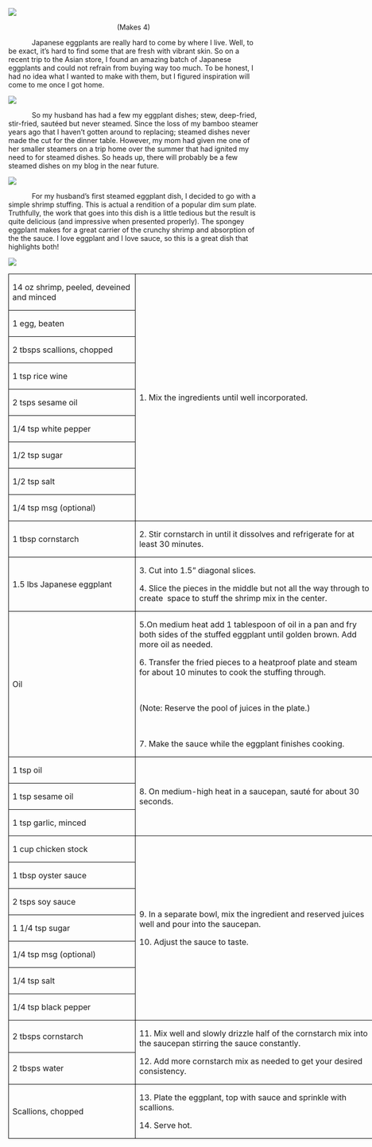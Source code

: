 ![](images/2016/02/20150928-IMG_5982.jpg)
<p align=center style='text-align:center'><span>(Makes 4)</span></p>

<p><span>&nbsp;&nbsp;&nbsp;&nbsp;&nbsp;&nbsp;&nbsp;&nbsp;&nbsp;&nbsp;&nbsp; Japanese
eggplants are really hard to come by where I live. Well, to be exact, it’s hard
to find some that are fresh with vibrant skin. So on a recent trip to the Asian
store, I found an amazing batch of Japanese eggplants and could not refrain
from buying way too much. To be honest, I had no idea what I wanted to make
with them, but I figured inspiration will come to me once I got home. </span></p>

![](images/2016/02/20150928-IMG_5976.jpg)

<p><span>&nbsp;&nbsp;&nbsp;&nbsp;&nbsp;&nbsp;&nbsp;&nbsp;&nbsp;&nbsp;&nbsp; So
my husband has had a few my eggplant dishes; stew, deep-fried, stir-fried,
sautéed but never steamed. Since the loss of my bamboo steamer years ago that I
haven’t gotten around to replacing; steamed dishes never made the cut for the
dinner table. However, my mom had given me one of her smaller steamers on a
trip home over the summer that had ignited my need to for steamed dishes. So
heads up, there will probably be a few steamed dishes on my blog in the near
future.</span></p>

![](images/2016/02/20150928-IMG_5977.jpg)

<p><span>&nbsp;&nbsp;&nbsp;&nbsp;&nbsp;&nbsp;&nbsp;&nbsp;&nbsp;&nbsp;&nbsp; For
my husband’s first steamed eggplant dish, I decided to go with a simple shrimp
stuffing. This is actual a rendition of a popular dim sum plate. Truthfully,
the work that goes into this dish is a little tedious but the result is quite
delicious (and impressive when presented properly). The spongey eggplant makes
for a great carrier of the crunchy shrimp and absorption of the the sauce. I
love eggplant and I love sauce, so this is a great dish that highlights both! </span></p>

![](images/2016/02/20150928-IMG_5980.jpg)

<table class=MsoTableGrid border=1 cellspacing=0 cellpadding=0 width=551
 style='width:550.9pt;border-collapse:collapse;border:none'>
 <tr style='height:23.75pt'>
  <td width=187 style='width:2.6in;border:solid windowtext 1.0pt;padding:0in 5.4pt 0in 5.4pt;
  height:23.75pt'>
  <p><span>14 oz shrimp, peeled,
  deveined and minced</span></p>
  </td>
  <td width=364 rowspan=9 style='width:363.7pt;border:solid windowtext 1.0pt;
  border-left:none;padding:0in 5.4pt 0in 5.4pt;height:23.75pt'>
  <p><span>1. Mix the ingredients
  until well incorporated.</span></p>
  </td>
 </tr>
 <tr style='height:23.65pt'>
  <td width=187 style='width:2.6in;border:solid windowtext 1.0pt;border-top:
  none;padding:0in 5.4pt 0in 5.4pt;height:23.65pt'>
  <p><span>1 egg, beaten</span></p>
  </td>
 </tr>
 <tr style='height:23.65pt'>
  <td width=187 style='width:2.6in;border:solid windowtext 1.0pt;border-top:
  none;padding:0in 5.4pt 0in 5.4pt;height:23.65pt'>
  <p><span>2 tbsps scallions, chopped</span></p>
  </td>
 </tr>
 <tr style='height:23.65pt'>
  <td width=187 style='width:2.6in;border:solid windowtext 1.0pt;border-top:
  none;padding:0in 5.4pt 0in 5.4pt;height:23.65pt'>
  <p><span>1 tsp rice wine</span></p>
  </td>
 </tr>
 <tr style='height:23.65pt'>
  <td width=187 style='width:2.6in;border:solid windowtext 1.0pt;border-top:
  none;padding:0in 5.4pt 0in 5.4pt;height:23.65pt'>
  <p><span>2 tsps sesame oil</span></p>
  </td>
 </tr>
 <tr style='height:23.65pt'>
  <td width=187 style='width:2.6in;border:solid windowtext 1.0pt;border-top:
  none;padding:0in 5.4pt 0in 5.4pt;height:23.65pt'>
  <p><span>1/4 tsp white pepper</span></p>
  </td>
 </tr>
 <tr style='height:23.65pt'>
  <td width=187 style='width:2.6in;border:solid windowtext 1.0pt;border-top:
  none;padding:0in 5.4pt 0in 5.4pt;height:23.65pt'>
  <p><span>1/2 tsp sugar</span></p>
  </td>
 </tr>
 <tr style='height:23.65pt'>
  <td width=187 style='width:2.6in;border:solid windowtext 1.0pt;border-top:
  none;padding:0in 5.4pt 0in 5.4pt;height:23.65pt'>
  <p><span>1/2 tsp salt</span></p>
  </td>
 </tr>
 <tr style='height:23.65pt'>
  <td width=187 style='width:2.6in;border:solid windowtext 1.0pt;border-top:
  none;padding:0in 5.4pt 0in 5.4pt;height:23.65pt'>
  <p><span>1/4 tsp msg (optional)</span></p>
  </td>
 </tr>
 <tr style='height:23.65pt'>
  <td width=187 style='width:2.6in;border:solid windowtext 1.0pt;border-top:
  none;padding:0in 5.4pt 0in 5.4pt;height:23.65pt'>
  <p><span>1 tbsp cornstarch</span></p>
  </td>
  <td width=364 style='width:363.7pt;border-top:none;border-left:none;
  border-bottom:solid windowtext 1.0pt;border-right:solid windowtext 1.0pt;
  padding:0in 5.4pt 0in 5.4pt;height:23.65pt'>
  <p><span>2. Stir cornstarch in
  until it dissolves and refrigerate for at least 30 minutes.</span></p>
  </td>
 </tr>
 <tr style='height:23.65pt'>
  <td width=187 style='width:2.6in;border:solid windowtext 1.0pt;border-top:
  none;padding:0in 5.4pt 0in 5.4pt;height:23.65pt'>
  <p><span>1.5 lbs Japanese eggplant</span></p>
  </td>
  <td width=364 style='width:363.7pt;border-top:none;border-left:none;
  border-bottom:solid windowtext 1.0pt;border-right:solid windowtext 1.0pt;
  padding:0in 5.4pt 0in 5.4pt;height:23.65pt'>
  <p><span>3. Cut into 1.5” diagonal
  slices.</span></p>
  <p><span>4. Slice the pieces in the
  middle but not all the way through to create&nbsp; space to stuff the shrimp
  mix in the center.</span></p>
  </td>
 </tr>
 <tr style='height:23.65pt'>
  <td width=187 style='width:2.6in;border:solid windowtext 1.0pt;border-top:
  none;padding:0in 5.4pt 0in 5.4pt;height:23.65pt'>
  <p><span>Oil</span></p>
  </td>
  <td width=364 style='width:363.7pt;border-top:none;border-left:none;
  border-bottom:solid windowtext 1.0pt;border-right:solid windowtext 1.0pt;
  padding:0in 5.4pt 0in 5.4pt;height:23.65pt'>
  <p><span>5.On medium heat add 1
  tablespoon of oil in a pan and fry both sides of the stuffed eggplant until
  golden brown. Add more oil as needed.</span></p>
  <p><span>6. Transfer the fried
  pieces to a heatproof plate and steam for about 10 minutes to cook the
  stuffing through.</span></p>
  <p><span>&nbsp;</span></p>
  <p><span>(Note: Reserve the pool of
  juices in the plate.)</span></p>
  <p><span>&nbsp;</span></p>
  <p><span>7. Make the sauce while
  the eggplant finishes cooking.</span></p>
  </td>
 </tr>
 <tr style='height:23.65pt'>
  <td width=187 style='width:2.6in;border:solid windowtext 1.0pt;border-top:
  none;padding:0in 5.4pt 0in 5.4pt;height:23.65pt'>
  <p><span>1 tsp oil</span></p>
  </td>
  <td width=364 rowspan=3 style='width:363.7pt;border-top:none;border-left:
  none;border-bottom:solid windowtext 1.0pt;border-right:solid windowtext 1.0pt;
  padding:0in 5.4pt 0in 5.4pt;height:23.65pt'>
  <p><span>8. On medium-high heat in
  a saucepan, sauté for about 30 seconds.</span></p>
  </td>
 </tr>
 <tr style='height:23.65pt'>
  <td width=187 style='width:2.6in;border:solid windowtext 1.0pt;border-top:
  none;padding:0in 5.4pt 0in 5.4pt;height:23.65pt'>
  <p><span>1 tsp sesame oil</span></p>
  </td>
 </tr>
 <tr style='height:23.65pt'>
  <td width=187 style='width:2.6in;border:solid windowtext 1.0pt;border-top:
  none;padding:0in 5.4pt 0in 5.4pt;height:23.65pt'>
  <p><span>1 tsp garlic, minced</span></p>
  </td>
 </tr>
 <tr style='height:23.65pt'>
  <td width=187 style='width:2.6in;border:solid windowtext 1.0pt;border-top:
  none;padding:0in 5.4pt 0in 5.4pt;height:23.65pt'>
  <p><span>1 cup chicken stock</span></p>
  </td>
  <td width=364 rowspan=7 style='width:363.7pt;border-top:none;border-left:
  none;border-bottom:solid windowtext 1.0pt;border-right:solid windowtext 1.0pt;
  padding:0in 5.4pt 0in 5.4pt;height:23.65pt'>
  <p><span>9. In a separate bowl, mix
  the ingredient and reserved juices well and pour into the saucepan.</span></p>
  <p><span>10. Adjust the sauce to
  taste.</span></p>
  </td>
 </tr>
 <tr style='height:23.65pt'>
  <td width=187 style='width:2.6in;border:solid windowtext 1.0pt;border-top:
  none;padding:0in 5.4pt 0in 5.4pt;height:23.65pt'>
  <p><span>1 tbsp oyster sauce</span></p>
  </td>
 </tr>
 <tr style='height:23.65pt'>
  <td width=187 style='width:2.6in;border:solid windowtext 1.0pt;border-top:
  none;padding:0in 5.4pt 0in 5.4pt;height:23.65pt'>
  <p><span>2 tsps soy sauce</span></p>
  </td>
 </tr>
 <tr style='height:23.65pt'>
  <td width=187 style='width:2.6in;border:solid windowtext 1.0pt;border-top:
  none;padding:0in 5.4pt 0in 5.4pt;height:23.65pt'>
  <p><span>1 1/4 tsp sugar</span></p>
  </td>
 </tr>
 <tr style='height:23.65pt'>
  <td width=187 style='width:2.6in;border:solid windowtext 1.0pt;border-top:
  none;padding:0in 5.4pt 0in 5.4pt;height:23.65pt'>
  <p><span>1/4 tsp msg (optional)</span></p>
  </td>
 </tr>
 <tr style='height:23.65pt'>
  <td width=187 style='width:2.6in;border:solid windowtext 1.0pt;border-top:
  none;padding:0in 5.4pt 0in 5.4pt;height:23.65pt'>
  <p><span>1/4 tsp salt</span></p>
  </td>
 </tr>
 <tr style='height:23.65pt'>
  <td width=187 style='width:2.6in;border:solid windowtext 1.0pt;border-top:
  none;padding:0in 5.4pt 0in 5.4pt;height:23.65pt'>
  <p><span>1/4 tsp black pepper</span></p>
  </td>
 </tr>
 <tr style='height:23.65pt'>
  <td width=187 style='width:2.6in;border:solid windowtext 1.0pt;border-top:
  none;padding:0in 5.4pt 0in 5.4pt;height:23.65pt'>
  <p><span>2 tbsps cornstarch</span></p>
  </td>
  <td width=364 rowspan=2 style='width:363.7pt;border-top:none;border-left:
  none;border-bottom:solid windowtext 1.0pt;border-right:solid windowtext 1.0pt;
  padding:0in 5.4pt 0in 5.4pt;height:23.65pt'>
  <p><span>11. Mix well and slowly
  drizzle half of the cornstarch mix into the saucepan stirring the sauce
  constantly. </span></p>
  <p><span>12. Add more cornstarch
  mix as needed to get your desired consistency.</span></p>
  </td>
 </tr>
 <tr style='height:23.65pt'>
  <td width=187 style='width:2.6in;border:solid windowtext 1.0pt;border-top:
  none;padding:0in 5.4pt 0in 5.4pt;height:23.65pt'>
  <p><span>2 tbsps water</span></p>
  </td>
 </tr>
 <tr style='height:23.65pt'>
  <td width=187 style='width:2.6in;border:solid windowtext 1.0pt;border-top:
  none;padding:0in 5.4pt 0in 5.4pt;height:23.65pt'>
  <p><span>Scallions, chopped</span></p>
  </td>
  <td width=364 style='width:363.7pt;border-top:none;border-left:none;
  border-bottom:solid windowtext 1.0pt;border-right:solid windowtext 1.0pt;
  padding:0in 5.4pt 0in 5.4pt;height:23.65pt'>
  <p><span>13. Plate the eggplant,
  top with sauce and sprinkle with scallions.</span></p>
  <p><span>14. Serve hot.</span></p>
  </td>
 </tr>
</table>